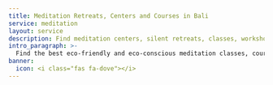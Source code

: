 ```yaml
---
title: Meditation Retreats, Centers and Courses in Bali
service: meditation
layout: service
description: Find meditation centers, silent retreats, classes, workshops, and more in Bali with our free green business directory.
intro_paragraph: >-
  Find the best eco-friendly and eco-conscious meditation classes, courses, silent retreats, workshops, and centers in Bali.
banner:
  icon: <i class="fas fa-dove"></i>
---
```

